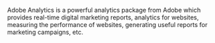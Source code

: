 Adobe Analytics is a powerful analytics package from Adobe which provides real-time digital marketing reports, analytics for websites, measuring the performance of websites, generating useful reports for marketing campaigns, etc.
